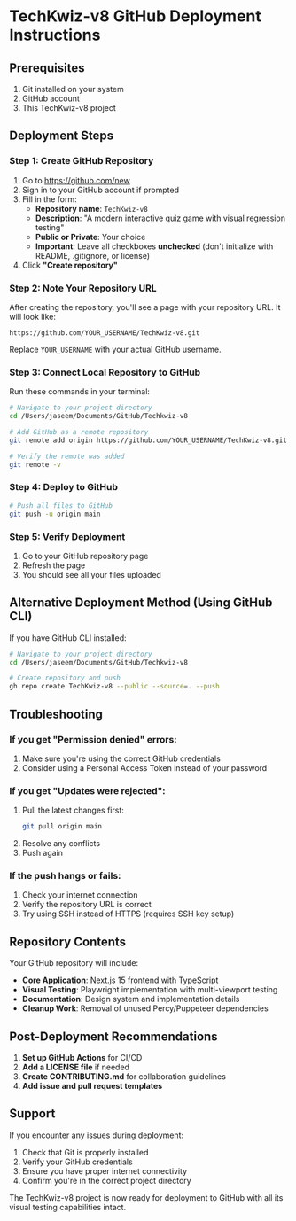 # TechKwiz-v8 GitHub Deployment Instructions

## Prerequisites

1. Git installed on your system
2. GitHub account
3. This TechKwiz-v8 project

## Deployment Steps

### Step 1: Create GitHub Repository

1. Go to https://github.com/new
2. Sign in to your GitHub account if prompted
3. Fill in the form:
   - **Repository name**: `TechKwiz-v8`
   - **Description**: "A modern interactive quiz game with visual regression testing"
   - **Public or Private**: Your choice
   - **Important**: Leave all checkboxes **unchecked** (don't initialize with README, .gitignore, or license)
4. Click **"Create repository"**

### Step 2: Note Your Repository URL

After creating the repository, you'll see a page with your repository URL. It will look like:
```
https://github.com/YOUR_USERNAME/TechKwiz-v8.git
```

Replace `YOUR_USERNAME` with your actual GitHub username.

### Step 3: Connect Local Repository to GitHub

Run these commands in your terminal:

```bash
# Navigate to your project directory
cd /Users/jaseem/Documents/GitHub/Techkwiz-v8

# Add GitHub as a remote repository
git remote add origin https://github.com/YOUR_USERNAME/TechKwiz-v8.git

# Verify the remote was added
git remote -v
```

### Step 4: Deploy to GitHub

```bash
# Push all files to GitHub
git push -u origin main
```

### Step 5: Verify Deployment

1. Go to your GitHub repository page
2. Refresh the page
3. You should see all your files uploaded

## Alternative Deployment Method (Using GitHub CLI)

If you have GitHub CLI installed:

```bash
# Navigate to your project directory
cd /Users/jaseem/Documents/GitHub/Techkwiz-v8

# Create repository and push
gh repo create TechKwiz-v8 --public --source=. --push
```

## Troubleshooting

### If you get "Permission denied" errors:
1. Make sure you're using the correct GitHub credentials
2. Consider using a Personal Access Token instead of your password

### If you get "Updates were rejected":
1. Pull the latest changes first:
   ```bash
   git pull origin main
   ```
2. Resolve any conflicts
3. Push again

### If the push hangs or fails:
1. Check your internet connection
2. Verify the repository URL is correct
3. Try using SSH instead of HTTPS (requires SSH key setup)

## Repository Contents

Your GitHub repository will include:

- **Core Application**: Next.js 15 frontend with TypeScript
- **Visual Testing**: Playwright implementation with multi-viewport testing
- **Documentation**: Design system and implementation details
- **Cleanup Work**: Removal of unused Percy/Puppeteer dependencies

## Post-Deployment Recommendations

1. **Set up GitHub Actions** for CI/CD
2. **Add a LICENSE file** if needed
3. **Create CONTRIBUTING.md** for collaboration guidelines
4. **Add issue and pull request templates**

## Support

If you encounter any issues during deployment:
1. Check that Git is properly installed
2. Verify your GitHub credentials
3. Ensure you have proper internet connectivity
4. Confirm you're in the correct project directory

The TechKwiz-v8 project is now ready for deployment to GitHub with all its visual testing capabilities intact.